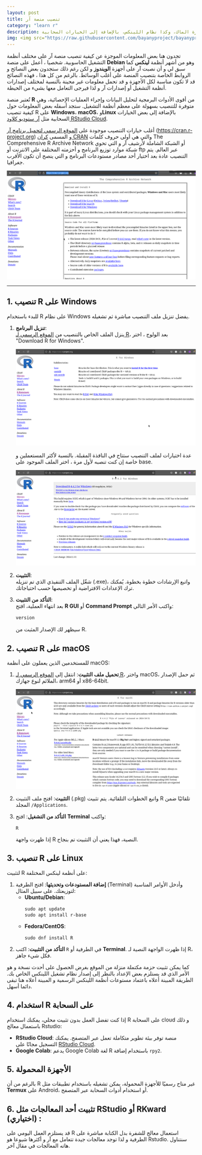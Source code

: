 ```yaml
---
layout: post
title: تنصيب منصة آر
category: "learn r"
description: تُتبر منصة آر من أقوى الأدوات البرمجية لتحليل البيانات وإجراء العمليات الإحصائية، وهي متوفرة للتنصيب بسهولة على معظم أنظمة التشغيل. في هذا الملف سنوضح كيفية تنصيب آر على ويندوز، أجهزة الماك، وكذا نظام اللينكس، بالإضافة إلى الخيارات السحابية.
img: <img src="https://raw.githubusercontent.com/bayanyproject/bayanyproject.github.io/refs/heads/main/images/R/rinstall1.png" width='100' height= auto/>
---
```

تجدون هنا بعض المعلومات الموجزة عن كيفية تنصيب منصة آر على مختلف أنظمة التشغيل الحاسوبية. شخصيا ، أعمل على منصة **Debian** وهو من أشهر أنظمة **لينكس** كما سبق لي و أن نصبت آر على أجهزة **الويندوز** و لكن رغم ذلك ستجدون بعض النصائح و الروابط الخاصة بتنصيب المنصة على أغلب الوسائط. بالرغم من كل هذا ، فهذه النصائح قد لا تكون مناسبة لكل الأجهزة و قد تحمل معلومات غير محينة بالنسبة لمختلف إصدارات أنظمة التشغيل أو إصدارات آر و لذا فيرجى التعامل معها بشيء من الحيطة. 

تُعتبر منصة **R** من أقوى الأدوات البرمجية لتحليل البيانات وإجراء العمليات الإحصائية، وهي متوفرة للتنصيب بسهولة على معظم أنظمة التشغيل. ستجد أسفله بعض المعلومات حول كيفية تنصيب R على **Windows**، **macOS**، و**Linux** بالإضافة إلى بعض الخيارات السحابية مثل [آر ستوديو كلاود RStudio Cloud](https://posit.cloud).

أغلب خيارات التنصيب موجودة على [الموقع الرسمي لتحميل برنامج آر](https://cran.r-project.org) (https://cran.r-project.org) و المسمى [كران CRAN](https://cran.r-project.org) والتي هي أولى حروف كلمات The Comprehensive R Archive Network أو الشبكة الشاملة لأرشيف آر و التي تحوي شبكة موارد توزيع البرنامج و أحزمته المختلفة على الانترنت أو ftp عبر العالم. يتم التنصيب عادة بعد اختيار أحد مصادر مستودعات البرنامج و التي ينصح أن تكون الأقرب جغرافيا.

![الموقع الرسمي لتحميل برنامج آر](/images/R/rinstall1.png "الموقع الرسمي لتحميل برنامج آر")

---

## 1. تنصيب R على Windows

للبدء باستخدام R على نظام Windows يفضل تنزيل ملف التنصيب مباشرة ثم تشغيله. 
1. **تنزيل البرنامج**:  
   ينزل الملف الخاص بالتنصيب من [الموقع الرسمي لـ R](https://cran.r-project.org)، بعد الولوج ، اختر "Download R for Windows".
   
   ![تنصيب آر على ويندوز](/images/R/rinstallwin2.png "تنصيب آر على ويندوز")
   
   عدة اختيارات لملف التنصيب ستتاح في النافذة المقبلة. بالنسبة لأكثر المستعملين و خاصة إن كنت تنصبه لأول مرة ، اختر الملف الموجود على base.
   
   ![تنصيب آر على ويندوز](/images/R/rinstallwin3.png "تنصيب آر على ويندوز")

2. **التثبيت**:  
   شغّل الملف التنفيذي الذي تم تنزيله (.exe)، واتبع الإرشادات خطوة بخطوة. يُمكنك ترك الإعدادات الافتراضية أو تخصيصها حسب احتياجاتك.  
3. **التأكد من التثبيت**:  
   بعد انتهاء العملية، افتح **R GUI** أو **Command Prompt** واكتب الأمر التالي:  
   ```R
   version
   ```  
   سيظهر لك الإصدار المثبت من R.

## 2. تنصيب R على macOS
للمستخدمين الذين يعملون على أنظمة macOS:  
1. **تحميل ملف التثبيت**: انتقل إلى [الموقع الرسمي لـ R](https://cran.r-project.org)، واختر macOS، ثم حمل الإصدار الملائم لنوع جهازك، arm64 أو x86-64bit.

   ![تنصيب آر على أجهزة ماك](/images/R/rinstallmac4.png "تنصيب آر على أجهزة ماك")
   
2. **التثبيت**: افتح ملف التثبيت (.pkg) واتبع الخطوات التلقائية. يتم تثبيت R تلقائيًا ضمن المجلد `/Applications`.  
3. **التأكد من التشغيل**: افتح **Terminal** واكتب:  
   ```
   R
   ```  
   إذا ظهرت واجهة R النصية، فهذا يعني أن التثبيت تم بنجاح.

## 3. تنصيب R على Linux
لتثبيت R على أنظمة لينكس المختلفة:  
1. **إضافة المستودعات وتحديثها**: افتح الطرفية (Terminal) وأدخل الأوامر المناسبة لتوزيعتك. على سبيل المثال:  
   - **Ubuntu/Debian**:  
     ```
     sudo apt update
     sudo apt install r-base
     ```  
   - **Fedora/CentOS**:  
     ```
     sudo dnf install R
     ```  
2. **التأكد من التثبيت**: اكتب `R` في الطرفية أو **Terminal**. إذا ظهرت الواجهة النصية لـ R، فكل شيء جاهز.

كما يمكن تثبيت حزمة مكتملة منزلة من الموقع بغرض الحصول على أحدث نسخة و هو الأمر الذي قد يستلزم بعض الإعداد بالنظر إلى إصدار نظام تشغيل اللينكس الخاص بك. الطريقة المبينة أعلاه باعتماد مستوعات أنظمة اللينكس الرسمية و المبينة أعلاه هنا تبقى دائما أسهل.

## 4. استخدام R على السحابة
إذا كنت تفضل العمل بدون تثبيت محلي، يمكنك استخدام R على السحابة cloud  و ذلك باستعمال معالج Rstudio:  
- **RStudio Cloud**: منصة توفر بيئة تطوير متكاملة تعمل عبر المتصفح. يمكنك التسجيل مجانًا على [RStudio Cloud](https://posit.cloud).  
- **Google Colab**: يدعم Google Colab لغة R باستخدام إضافة `rpy2`.  

## 5. الأجهزة المحمولة
بالرغم من أن R غير متاح رسميًا للأجهزة المحمولة، يمكن تشغيله باستخدام تطبيقات مثل **Termux** على Android، أو استخدام أدوات السحابة عبر المتصفح.

## 6. تثبيت أحد المعالجات مثل RStudio أو RKward (اختياري) :
قد يستلزم العمل اليومي على R استعمال معالج للشفرة بدل الكتابة مباشرة على الطرفية و لذا توجد معالجات جيدة تتعامل مع آر و أكثرها شيوعا هو Rstudio. سنتناول هاته المعالجات في مقال آخر.
